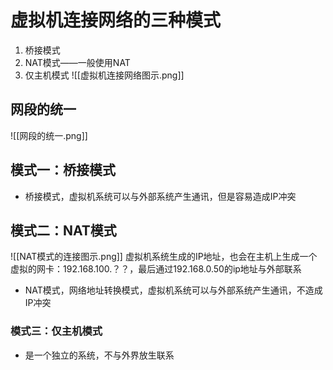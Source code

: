 # 虚拟机连接网络的三种模式
1. 桥接模式
2. NAT模式——一般使用NAT
3. 仅主机模式
![[虚拟机连接网络图示.png]]
## 网段的统一
![[网段的统一.png]]
## 模式一：桥接模式
- 桥接模式，虚拟机系统可以与外部系统产生通讯，但是容易造成IP冲突
## 模式二：NAT模式
![[NAT模式的连接图示.png]]
虚拟机系统生成的IP地址，也会在主机上生成一个虚拟的网卡：192.168.100.？？，最后通过192.168.0.50的ip地址与外部联系
- NAT模式，网络地址转换模式，虚拟机系统可以与外部系统产生通讯，不造成IP冲突
### 模式三：仅主机模式
- 是一个独立的系统，不与外界放生联系